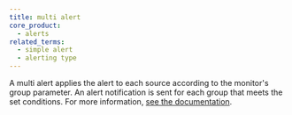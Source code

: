 ```yaml
---
title: multi alert
core_product:
  - alerts
related_terms:
  - simple alert
  - alerting type
---
```

A multi alert applies the alert to each source according to the monitor's group parameter. An alert notification is sent for each group that meets the set conditions.
For more information, <a href="/monitors/configuration/?tab=thresholdalert#alert-grouping">see the documentation</a>.
